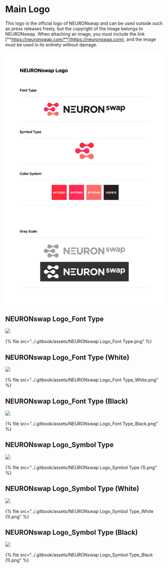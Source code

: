 # Main Logo

This logo is the official logo of NEURONswap and can be used outside such as press releases freely, but the copyright of the image belongs to NEURONswap. When attaching an image, you must include the link [**https://neuronswap.com/**](https://neuronswap.com), and the image must be used in its entirety without damage.

![](<../.gitbook/assets/NEURONswap Logo.jpg>)

## **NEURONswap Logo\_Font Type**

![](<../.gitbook/assets/NEURONswap Logo\_Font Type (2).png>)

{% file src="../.gitbook/assets/NEURONswap Logo_Font Type.png" %}

## **NEURONswap Logo\_Font Type (White)**

![](<../.gitbook/assets/NEURONswap Logo\_Font Type\_White1.png>)

{% file src="../.gitbook/assets/NEURONswap Logo_Font Type_White.png" %}

## **NEURONswap Logo\_Font Type (Black)**

![](<../.gitbook/assets/NEURONswap Logo\_Font Type\_Black (1).png>)

{% file src="../.gitbook/assets/NEURONswap Logo_Font Type_Black.png" %}

## **NEURONswap Logo\_Symbol Type**

![](<../.gitbook/assets/NEURONswap Logo\_Symbol Type.png>)

{% file src="../.gitbook/assets/NEURONswap Logo_Symbol Type (1).png" %}

## **NEURONswap Logo\_Symbol Type (White)**

![](<../.gitbook/assets/NEURONswap Logo\_Symbol Type\_White.png>)

{% file src="../.gitbook/assets/NEURONswap Logo_Symbol Type_White (1).png" %}

## **NEURONswap Logo\_Symbol Type (Black)**

![](<../.gitbook/assets/NEURONswap Logo\_Symbol Type\_Black.png>)

{% file src="../.gitbook/assets/NEURONswap Logo_Symbol Type_Black (1).png" %}

